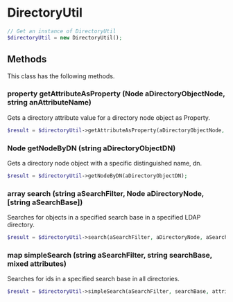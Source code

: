 # DirectoryUtil

```php
// Get an instance of DirectoryUtil
$directoryUtil = new DirectoryUtil();
```


## Methods
This class has the following methods.


### property getAttributeAsProperty (Node aDirectoryObjectNode, string anAttributeName)
Gets a directory attribute value for a directory node object as Property.

```php
$result = $directoryUtil->getAttributeAsProperty(aDirectoryObjectNode, anAttributeName);
```


### Node getNodeByDN (string aDirectoryObjectDN)
Gets a directory node object with a specific distinguished name, dn.

```php
$result = $directoryUtil->getNodeByDN(aDirectoryObjectDN);
```


### array search (string aSearchFilter, Node aDirectoryNode, [string aSearchBase])
Searches for objects in a specified search base in a specified LDAP directory.

```php
$result = $directoryUtil->search(aSearchFilter, aDirectoryNode, aSearchBase);
```


### map simpleSearch (string aSearchFilter, string searchBase, mixed attributes)
Searches for ids in a specified search base in all directories.

```php
$result = $directoryUtil->simpleSearch(aSearchFilter, searchBase, attributes);
```

